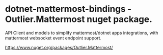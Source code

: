 # dotnet-mattermost-bindings - Outlier.Mattermost nuget package.

API Client and models to simplify mattermost/dotnet apps integrations, with mattermost websocket event endpoint support.

https://www.nuget.org/packages/Outlier.Mattermost/
